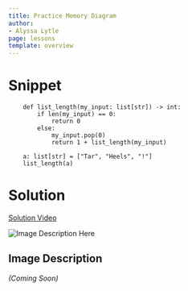 ```yaml
---
title: Practice Memory Diagram
author:
- Alyssa Lytle
page: lessons
template: overview
---
```


# Snippet

```
    def list_length(my_input: list[str]) -> int:
        if len(my_input) == 0:
            return 0
        else:
            my_input.pop(0)
            return 1 + list_length(my_input)
        
    a: list[str] = ["Tar", "Heels", "!"]
    list_length(a)
```

# Solution
[Solution Video](https://youtu.be/OxXJzYIHwfg)


<img class="img-fluid" src="/static/practice-mem-diagrams/list-len-rec.png" alt="Image Description Here"  />

## Image Description 
*(Coming Soon)*

